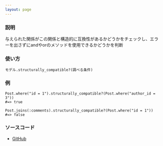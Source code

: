 ```yaml
---
layout: page
---
```


### 説明

与えられた関係がこの関係と構造的に互換性があるかどうかをチェックし、エラーを出さずにandやorのメソッドを使用できるかどうかを判断

### 使い方

    モデル.structurally_compatible?(調べる条件)


### 例

    Post.where("id = 1").structurally_compatible?(Post.where("author_id = 3"))
    #=> true

    Post.joins(:comments).structurally_compatible?(Post.where("id = 1"))
    #=> false

### ソースコード

- [GitHub](https://github.com/rails/rails/blob/984c3ef2775781d47efa9f541ce570daa2434a80/activerecord/lib/active_record/relation/query_methods.rb#L796)
